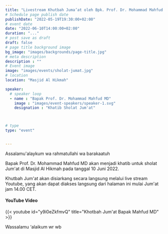 ```yaml
---
title: "Livestream Khutbah Juma’at oleh Bpk. Prof. Dr. Mohammad Mahfud MD"
# Schedule page publish date
publishDate: "2022-05-19T19:30:00+02:00"
# event date
date: "2022-06-10T14:00:00+02:00"
duration: "..."
# post save as draft
draft: false
# page title background image
bg_image: "images/backgrounds/page-title.jpg"
# meta description
description : ""
# Event image
image: "images/events/sholat-jumat.jpg"
# location
location: "Masjid Al Hikmah"

speaker:
  # speaker loop
  - name : "Bapak Prof. Dr. Mohammad Mahfud MD"
    image : "images/event-speakers/speaker-1.svg"
    designation : "Khatib Sholat Jum'at"



# type
type: "event"


---
```


Assalamu'alaykum wa rahmatullahi wa barakaatuh

Bapak Prof. Dr. Mohammad Mahfud MD akan menjadi khatib untuk sholat Jum'at di Masjid Al Hikmah pada tanggal 10 Juni 2022.

Khutbah Jum'at akan disiarkang secara langsung melalui live stream Youtube, yang akan dapat diakses langsung dari halaman ini mulai Jum'at jam 14.00 CET.

#### YouTube Video

{{< youtube id="y9i0eZkfmvQ" title="Khotbah Jum'at Bapak Mahfud MD" >}}




Wassalamu ‘alaikum wr wb
